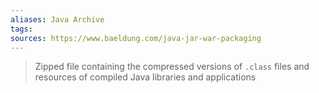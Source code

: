 ```yaml
---
aliases: Java Archive
tags: 
sources: https://www.baeldung.com/java-jar-war-packaging
---
```


> Zipped file containing the compressed versions of `.class` files and resources of compiled Java libraries and applications